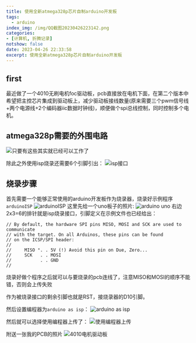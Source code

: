 ```yaml
---
title: 使用全新atmega328p芯片自制arduino开发板
tags:
  - arduino
index_img: /img/QQ截图20230426223142.png
categories:
- [计算机, 折腾记录]
notshow: false
date: 2023-04-26 22:33:58
excerpt: 使用全新atmega328p芯片自制arduino开发板
---
```

## first
最近做了一个4010无刷电机foc驱动板，pcb直接放在电机下面，在第二个版本中希望把主控芯片集成到驱动板上，减少驱动板接线数量(原来需要三个pwm信号线+两个电源线+2个编码器iic数据时钟线)，顺便做个spi总线控制，同时控制多个电机。

## atmega328p需要的外围电路
![只要有这些其实就已经可以工作了](QQ截图20230426223142.png)

除此之外使用isp烧录还需要6个引脚引出：
![isp接口](QQ截图20230426223111.png)

## 烧录步骤
首先需要一个能够正常使用的arduino开发板作为烧录器，烧录好示例程序`arduinoISP`
![arduinoISP](arduinoisp.jpg)
这里先给一个uno板子的照片:
![arduino uno](v2-fa59cd9d15becb2a3ba02817ec09395b_720w.webp)
右边2x3=6的排针就是isp烧录接口，引脚定义在示例文件也已经给出：
```
// By default, the hardware SPI pins MISO, MOSI and SCK are used to communicate
// with the target. On all Arduinos, these pins can be found
// on the ICSP/SPI header:
//
//     MISO °. . 5V (!) Avoid this pin on Due, Zero...
//     SCK   . . MOSI
//           . . GND
//
```
烧录好做个程序之后就可以与要烧录的pcb连线了，注意MISO和MOSI的顺序不能错，否则会上传失败

作为被烧录接口的剩余引脚也就是RST，接烧录器的D10引脚。

然后设置编程器为`arduino as isp`：
![arduino as isp](arduino_as_isp.jpg)

然后就可以选择使用编程器上传了：
![使用编程器上传](使用编程器上传.jpg)

附送一张我的PCB的照片
![4010电机驱动板](ff5086b587210735df80cb063875b18.jpg)